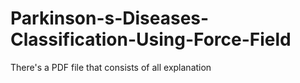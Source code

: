 # Parkinson-s-Diseases-Classification-Using-Force-Field
There's a PDF file that consists of all explanation 
